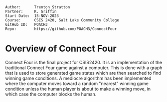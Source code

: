```
Author:      Trenton Stratton
Partner:     K. Griffin
Start Date:  15-NOV-2023
Course:      CSIS 2420, Salt Lake Community College
GitHub ID:   POACH3
Repo:        https://github.com/POACH3/ConnectFour
```

# Overview of Connect Four
Connect Four is the final project for CSIS2420. It is an implementation of the traditional Connect Four game against a computer. This is done with a graph that is used to store generated game states which are then searched to find winning game conditions. A mediocre algorithm has been implemented where the computer moves toward a random "nearest" winning game condition unless the human player is about to make a winning move, in which case the computer blocks the human.
